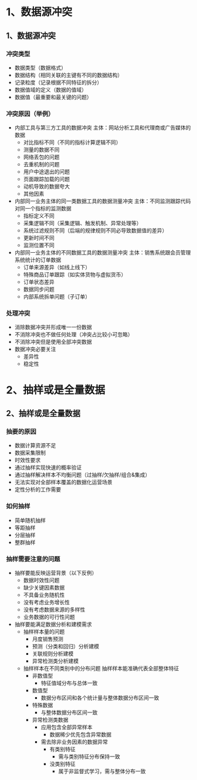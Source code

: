 # 1、数据源冲突  
  
## 1、数据源冲突  
  
### 冲突类型  
  
* 数据类型（数据格式）  
* ​数据结构（相同关联的主键有不同的数据结构）  
* ​记录粒度（记录根据不同特征的拆分）  
* ​数据值域的定义（数据的值域）  
* ​数据值（最重要和最关键的问题）  
  
### 冲突原因（举例）  
  
* ​内部工具与第三方工具的数据冲突 主体：网站分析工具和代理商或广告媒体的数据  
    * ​对比指标不同（不同的指标计算逻辑不同）  
    * ​测量的数据不同  
    * ​网络丢包的问题  
    * ​去重机制的问题  
    * ​用户中途退出的问题  
    * ​页面跟踪加载的问题  
    * ​动机导致的数据夸大  
    * ​其他因素  
* ​内部同一业务主体的同一类数据工具的数据测量冲突 主体：不同监测跟踪代码对同一个指标的监测数据  
    * ​指标定义不同  
    * ​采集逻辑不同（采集逻辑、触发机制、异常处理等）  
    * ​系统过滤规则不同（后端的规律规则不同必导致数据值的差异）  
    * ​更新时间不同  
    * ​监测位置不同  
* ​内部同一业务主体的不同数据工具的数据测量冲突 主体：销售系统跟会员管理系统统计的订单数据  
    * ​订单来源差异（如线上线下）  
    * ​特殊商品订单跟踪（如实体货物与虚拟货币）  
    * ​订单状态差异  
    * ​数据同步问题  
    * ​内部系统拆单问题（子订单）  
  
### 处理冲突  
  
* ​消除数据冲突并形成唯一一份数据  
* ​不消除冲突也不做任何处理（冲突占比较小可忽略）  
* ​不消除冲突但是使用全部冲突数据  
* 数据冲突必要关注  
    * ​差异性  
    * ​稳定性  

# 2、抽样或是全量数据  
  
## 2、抽样或是全量数据  
  
### 抽要的原因  
  
* ​数据计算资源不足  
* ​数据采集限制  
* 时效性要求  
* ​通过抽样实现快速的概率验证  
* ​通过抽样解决样本不均衡问题（过抽样/欠抽样/组合&集成）  
* 无法实现对全部样本覆盖的数据化运营场景  
* ​定性分析的工作需要  
  
### 如何抽样  
  
* ​简单随机抽样  
* ​等距抽样  
* ​分层抽样  
* ​整群抽样  
  
### 抽样需要注意的问题  
  
* 抽样要能反映运营背景（以下反例）  
    * ​数据时效性问题  
    * ​缺少关键因素数据  
    * ​不具备业务随机性  
    * ​没有考虑业务增长性  
    * ​没有考虑数据来源的多样性  
    * ​业务数据的可行性问题  
* ​抽样要能满足数据分析和建模需求  
    * ​抽样样本量的问题  
        * ​月度销售预测  
        * 预测（分类和回归）分析建模  
        * ​关联规则分析建模  
        * ​异常检测类分析建模  
    * ​抽样样本在不同类别中的分布问题 抽样样本能准确代表全部整体特征  
        * ​非数值型  
            * 特征值域分布​与总体一致  
        * ​数值型  
            * ​数据分布区间和各个统计量与整体数据分布区间一致  
        * 特殊数据  
            * ​与整体数据分布区间一致  
        * ​异常检测类数据  
            * ​应用包含全部异常样本  
                * ​数据稀少优先包含异常数据  
            * ​需去除非业务因素的数据异常  
                * ​有类别特征  
                    * ​需与类别特征分布保持一致  
                * ​没类别特征  
                    * ​属于非监督式学习，需与整体分布一致  
